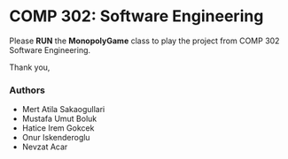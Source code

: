 # COMP 302: Software Engineering

Please **RUN** the **MonopolyGame** class to play the project from COMP 302 Software Engineering.

Thank you,


### Authors

* Mert Atila Sakaogullari
* Mustafa Umut Boluk
* Hatice Irem Gokcek 
* Onur Iskenderoglu 
* Nevzat Acar 
